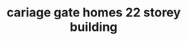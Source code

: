 ---
title: "cariage gate homes 22 storey building"
url: /burlington/cariage-gate-homes-22-storey-building/
shop: Musik
---